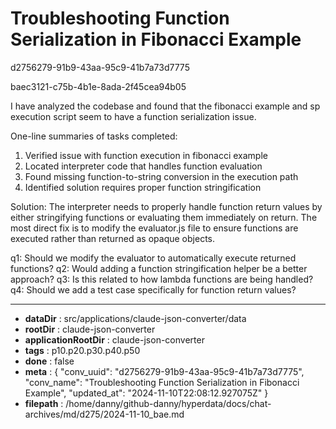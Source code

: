 # Troubleshooting Function Serialization in Fibonacci Example

d2756279-91b9-43aa-95c9-41b7a73d7775

baec3121-c75b-4b1e-8ada-2f45cea94b05

 I have analyzed the codebase and found that the fibonacci example and sp execution script seem to have a function serialization issue.

One-line summaries of tasks completed:
1. Verified issue with function execution in fibonacci example
2. Located interpreter code that handles function evaluation
3. Found missing function-to-string conversion in the execution path
4. Identified solution requires proper function stringification

Solution: The interpreter needs to properly handle function return values by either stringifying functions or evaluating them immediately on return. The most direct fix is to modify the evaluator.js file to ensure functions are executed rather than returned as opaque objects.

q1: Should we modify the evaluator to automatically execute returned functions?
q2: Would adding a function stringification helper be a better approach? 
q3: Is this related to how lambda functions are being handled?
q4: Should we add a test case specifically for function return values?

---

* **dataDir** : src/applications/claude-json-converter/data
* **rootDir** : claude-json-converter
* **applicationRootDir** : claude-json-converter
* **tags** : p10.p20.p30.p40.p50
* **done** : false
* **meta** : {
  "conv_uuid": "d2756279-91b9-43aa-95c9-41b7a73d7775",
  "conv_name": "Troubleshooting Function Serialization in Fibonacci Example",
  "updated_at": "2024-11-10T22:08:12.927075Z"
}
* **filepath** : /home/danny/github-danny/hyperdata/docs/chat-archives/md/d275/2024-11-10_bae.md